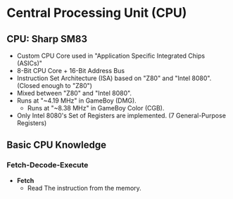 # Central Processing Unit (CPU)

## CPU: Sharp SM83

- Custom CPU Core used in "Application Specific Integrated Chips (ASICs)"
- 8-Bit CPU Core + 16-Bit Address Bus
- Instruction Set Architecture (ISA) based on "Z80" and "Intel 8080". (Closed enough to "Z80")
- Mixed between "Z80" and "Intel 8080".
- Runs at "~4.19 MHz" in GameBoy (DMG).
  - Runs at "~8.38 MHz" in GameBoy Color (CGB).
- Only Intel 8080's Set of Registers are implemented. (7 General-Purpose Registers)

## Basic CPU Knowledge

### Fetch-Decode-Execute

- **Fetch**
  - Read The instruction from the memory.
